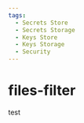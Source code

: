 ```yaml
---
tags:
  - Secrets Store
  - Secrets Storage
  - Keys Store
  - Keys Storage
  - Security
---
```


# files-filter

test
